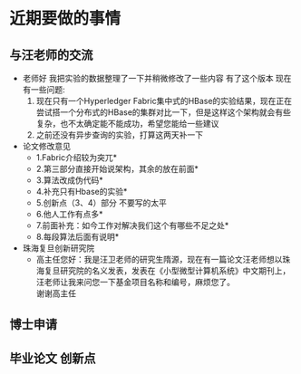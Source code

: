 # 近期要做的事情

## 与汪老师的交流

* 老师好 我把实验的数据整理了一下并稍微修改了一些内容 有了这个版本
    现在有一些问题:
    1. 现在只有一个Hyperledger Fabric集中式的HBase的实验结果，现在正在尝试搭一个分布式的HBase的集群对比一下，但是这样这个架构就会有些复杂，也不太确定能不能成功，希望您能给一些建议
    2. 之前还没有异步查询的实验，打算这两天补一下
* 论文修改意见
  * 1.Fabric介绍较为突兀*
  * 2.第三部分直接开始说架构，其余的放在前面*
  * 3.算法改成伪代码*
  * 4.补充只有Hbase的实验*
  * 5.创新点（3、4）部分 不要写的太平
  * 6.他人工作有点多*
  * 7.前面补充：如今工作对解决我们这个有哪些不足之处*
  * 8.每段算法后面有说明*
* 珠海复旦创新研究院
  * 高主任您好：我是汪卫老师的研究生隋源，现在有一篇论文汪老师想以珠海复旦研究院的名义发表，发表在《小型微型计算机系统》中文期刊上，汪老师让我来问您一下基金项目名称和编号，麻烦您了。  
  谢谢高主任

## 博士申请

## 毕业论文 创新点
